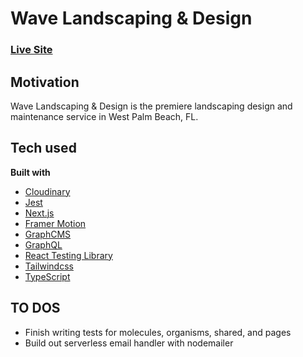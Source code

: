 # Wave Landscaping & Design

### [Live Site](https://wavelandscapinganddesign.com/)

## Motivation

Wave Landscaping & Design is the premiere landscaping design and maintenance service in West Palm Beach, FL.

## Tech used

**Built with**

- [Cloudinary](https://cloudinary.com/)
- [Jest](https://jestjs.io/)
- [Next.js](https://nextjs.org/)
- [Framer Motion](https://www.framer.com/)
- [GraphCMS](https://graphcms.com/)
- [GraphQL](https://graphql.org/)
- [React Testing Library](https://testing-library.com)
- [Tailwindcss](https://tailwindcss.com/)
- [TypeScript](https://www.typescriptlang.org/)

## TO DOS

- Finish writing tests for molecules, organisms, shared, and pages
- Build out serverless email handler with nodemailer

